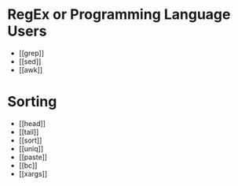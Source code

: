 # RegEx or Programming Language Users
- [[grep]]
- [[sed]]
- [[awk]]

# Sorting 
- [[head]]
- [[tail]]
- [[sort]]
- [[uniq]]
- [[paste]]
- [[bc]]
- [[xargs]]
